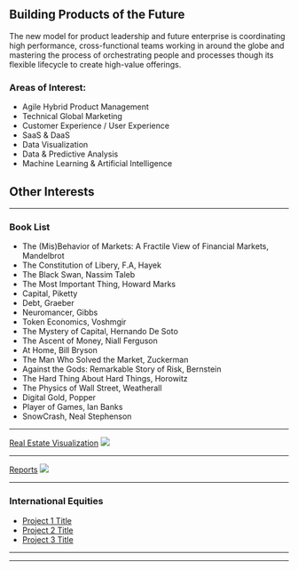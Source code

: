 ## Building Products of the Future

The new model for product leadership and future enterprise is coordinating high performance, cross-functional teams working in around the globe and mastering the process of orchestrating people and processes though its flexible lifecycle to create high-value offerings. 

### Areas of Interest:

* Agile Hybrid Product Management
* Technical Global Marketing
* Customer Experience / User Experience
* SaaS & DaaS
* Data Visualization
* Data & Predictive Analysis
* Machine Learning & Artificial Intelligence


## Other Interests
---

### Book List

* The (Mis)Behavior of Markets: A Fractile View of Financial Markets, Mandelbrot
* The Constitution of Libery, F.A, Hayek
* The Black Swan, Nassim Taleb
* The Most Important Thing, Howard Marks
* Capital, Piketty
* Debt, Graeber
* Neuromancer, Gibbs
* Token Economics, Voshmgir
* The Mystery of Capital, Hernando De Soto
* The Ascent of Money, Niall Ferguson
* At Home, Bill Bryson
* The Man Who Solved the Market, Zuckerman
* Against the Gods: Remarkable Story of Risk, Bernstein
* The Hard Thing About Hard Things, Horowitz
* The Physics of Wall Street, Weatherall
* Digital Gold, Popper
* Player of Games, Ian Banks
* SnowCrash, Neal Stephenson


---
[Real Estate Visualization](/pdf/sample_presentation.pdf)
<img src="images/weatherwear.jpg?raw=true"/>

---
[Reports](http://example.com/)
<img src="images/airlines.png?raw=true"/>

---

### International Equities

- [Project 1 Title](http://example.com/)
- [Project 2 Title](http://example.com/)
- [Project 3 Title](http://example.com/)

---




---
